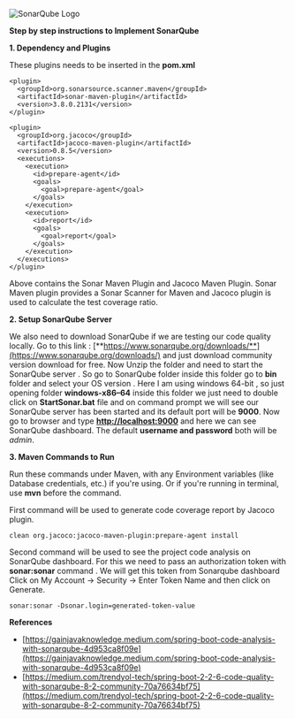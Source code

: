![SonarQube Logo](https://www.sonarqube.org/assets/logo-31ad3115b1b4b120f3d1efd63e6b13ac9f1f89437f0cf6881cc4d8b5603a52b4.svg)

**Step by step instructions to Implement SonarQube**

**1. Dependency and Plugins**

These plugins needs to be inserted in the **pom.xml**

    <plugin>
      <groupId>org.sonarsource.scanner.maven</groupId>
      <artifactId>sonar-maven-plugin</artifactId>
      <version>3.8.0.2131</version>
    </plugin>
    
    <plugin>
      <groupId>org.jacoco</groupId>
      <artifactId>jacoco-maven-plugin</artifactId>
      <version>0.8.5</version>
      <executions>
        <execution>
          <id>prepare-agent</id>
          <goals>
            <goal>prepare-agent</goal>
          </goals>
        </execution>
        <execution>
          <id>report</id>
          <goals>
            <goal>report</goal>
          </goals>
        </execution>
      </executions>
    </plugin>

Above contains the Sonar Maven Plugin and Jacoco Maven Plugin. Sonar Maven plugin provides a Sonar Scanner for Maven and Jacoco plugin is used to calculate the test coverage ratio.

**2. Setup SonarQube Server**

We also need to download SonarQube if we are testing our code quality locally. Go to this link : [**https://www.sonarqube.org/downloads/**](https://www.sonarqube.org/downloads/)  and just download community version download for free. Now Unzip the folder and need to start the SonarQube server . So go to SonarQube folder inside this folder go to **bin** folder and select your OS version . Here I am using windows 64-bit , so just opening folder **windows-x86–64** inside this folder we just need to double click on **StartSonar.bat** file and on command prompt we will see our SonarQube server has been started and its default port will be **9000**. Now go to browser and type [**http://localhost:9000**](http://localhost:9000/)  and here we can see SonarQube dashboard. The default **username and password** both will be *admin*.

**3. Maven Commands to Run**

Run these commands under Maven, with any Environment variables (like Database credentials, etc.) if you're using. Or if you're running in terminal, use **mvn** before the command.

First command will be used to generate code coverage report by Jacoco plugin.

    clean org.jacoco:jacoco-maven-plugin:prepare-agent install

Second command will be used to see the project code analysis on SonarQube dashboard. For this we need to pass an authorization token with **sonar:sonar** command . We will get this token from Sonarqube dashboard Click on My Account → Security → Enter Token Name and then click on Generate.

    sonar:sonar -Dsonar.login=generated-token-value

**References**
- [https://gainjavaknowledge.medium.com/spring-boot-code-analysis-with-sonarqube-4d953ca8f09e](https://gainjavaknowledge.medium.com/spring-boot-code-analysis-with-sonarqube-4d953ca8f09e)
- [https://medium.com/trendyol-tech/spring-boot-2-2-6-code-quality-with-sonarqube-8-2-community-70a76634bf75](https://medium.com/trendyol-tech/spring-boot-2-2-6-code-quality-with-sonarqube-8-2-community-70a76634bf75)
